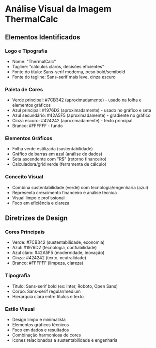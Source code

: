 # Análise Visual da Imagem ThermalCalc

## Elementos Identificados

### Logo e Tipografia
- Nome: "ThermalCalc"
- Tagline: "cálculos claros, decisões eficientes"
- Fonte do título: Sans-serif moderna, peso bold/semibold
- Fonte do tagline: Sans-serif mais leve, cinza escuro

### Paleta de Cores
- Verde principal: #7CB342 (aproximadamente) - usado na folha e elementos gráficos
- Azul principal: #1976D2 (aproximadamente) - usado no gráfico e seta
- Azul secundário: #42A5F5 (aproximadamente) - gradiente no gráfico
- Cinza escuro: #424242 (aproximadamente) - texto principal
- Branco: #FFFFFF - fundo

### Elementos Gráficos
- Folha verde estilizada (sustentabilidade)
- Gráfico de barras em azul (análise de dados)
- Seta ascendente com "R$" (retorno financeiro)
- Calculadora/grid verde (ferramenta de cálculo)

### Conceito Visual
- Combina sustentabilidade (verde) com tecnologia/engenharia (azul)
- Representa crescimento financeiro e análise técnica
- Visual limpo e profissional
- Foco em eficiência e clareza

## Diretrizes de Design

### Cores Principais
- Verde: #7CB342 (sustentabilidade, economia)
- Azul: #1976D2 (tecnologia, confiabilidade)
- Azul claro: #42A5F5 (modernidade, inovação)
- Cinza: #424242 (texto, neutralidade)
- Branco: #FFFFFF (limpeza, clareza)

### Tipografia
- Título: Sans-serif bold (ex: Inter, Roboto, Open Sans)
- Corpo: Sans-serif regular/medium
- Hierarquia clara entre títulos e texto

### Estilo Visual
- Design limpo e minimalista
- Elementos gráficos técnicos
- Foco em dados e resultados
- Combinação harmoniosa de cores
- Ícones relacionados a sustentabilidade e engenharia

